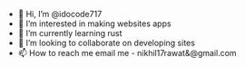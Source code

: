 - 👋 Hi, I’m @idocode717
- 👀 I’m interested in making websites apps 
- 🌱 I’m currently learning rust
- 💞️ I’m looking to collaborate on developing sites
- 📫 How to reach me email me - nikhil17rawat&@gmail.com

<!---
idocode717/idocode717 is a ✨ special ✨ repository because its `README.md` (this file) appears on your GitHub profile.
You can click the Preview link to take a look at your changes.
--->
